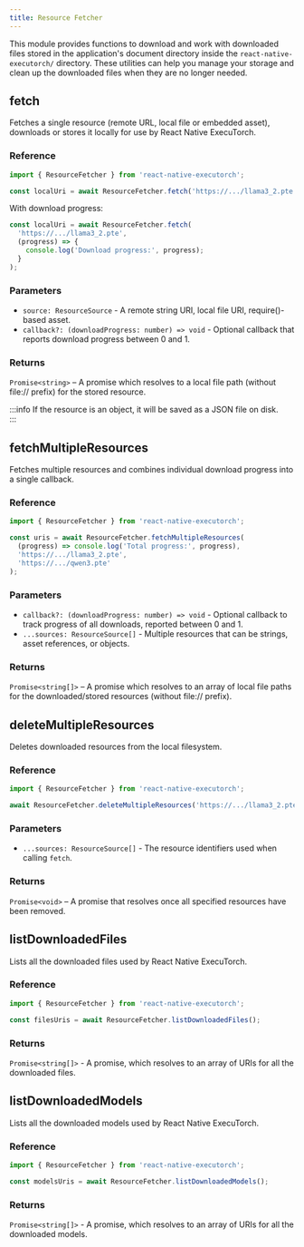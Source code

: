 ```yaml
---
title: Resource Fetcher
---
```


This module provides functions to download and work with downloaded files stored in the application's document directory inside the `react-native-executorch/` directory. These utilities can help you manage your storage and clean up the downloaded files when they are no longer needed.

## fetch

Fetches a single resource (remote URL, local file or embedded asset), downloads or stores it locally for use by React Native ExecuTorch.

### Reference

```typescript
import { ResourceFetcher } from 'react-native-executorch';

const localUri = await ResourceFetcher.fetch('https://.../llama3_2.pte');
```

With download progress:

```typescript
const localUri = await ResourceFetcher.fetch(
  'https://.../llama3_2.pte',
  (progress) => {
    console.log('Download progress:', progress);
  }
);
```

### Parameters

- `source: ResourceSource` - A remote string URI, local file URI, require()-based asset.
- `callback?: (downloadProgress: number) => void` - Optional callback that reports download progress between 0 and 1.

### Returns

`Promise<string>` – A promise which resolves to a local file path (without file:// prefix) for the stored resource.

:::info
If the resource is an object, it will be saved as a JSON file on disk.  
:::

## fetchMultipleResources

Fetches multiple resources and combines individual download progress into a single callback.

### Reference

```typescript
import { ResourceFetcher } from 'react-native-executorch';

const uris = await ResourceFetcher.fetchMultipleResources(
  (progress) => console.log('Total progress:', progress),
  'https://.../llama3_2.pte',
  'https://.../qwen3.pte'
);
```

### Parameters

- `callback?: (downloadProgress: number) => void` - Optional callback to track progress of all downloads, reported between 0 and 1.
- `...sources: ResourceSource[]` - Multiple resources that can be strings, asset references, or objects.

### Returns

`Promise<string[]>` – A promise which resolves to an array of local file paths for the downloaded/stored resources (without file:// prefix).

## deleteMultipleResources

Deletes downloaded resources from the local filesystem.

### Reference

```typescript
import { ResourceFetcher } from 'react-native-executorch';

await ResourceFetcher.deleteMultipleResources('https://.../llama3_2.pte');
```

### Parameters

- `...sources: ResourceSource[]` - The resource identifiers used when calling `fetch`.

### Returns

`Promise<void>` – A promise that resolves once all specified resources have been removed.

## listDownloadedFiles

Lists all the downloaded files used by React Native ExecuTorch.

### Reference

```typescript
import { ResourceFetcher } from 'react-native-executorch';

const filesUris = await ResourceFetcher.listDownloadedFiles();
```

### Returns

`Promise<string[]>` - A promise, which resolves to an array of URIs for all the downloaded files.

## listDownloadedModels

Lists all the downloaded models used by React Native ExecuTorch.

### Reference

```typescript
import { ResourceFetcher } from 'react-native-executorch';

const modelsUris = await ResourceFetcher.listDownloadedModels();
```

### Returns

`Promise<string[]>` - A promise, which resolves to an array of URIs for all the downloaded models.
